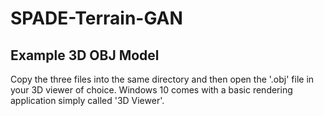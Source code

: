 # SPADE-Terrain-GAN
## Example 3D OBJ Model
Copy the three files into the same directory and then open the '.obj' file in your 3D viewer of choice. Windows 10 comes with a basic rendering application simply called '3D Viewer'.